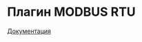 # Плагин MODBUS RTU

[Документация](https://e154.github.io/smart-home/ru/docs/plugins/modbus/modbus_rtu/)
